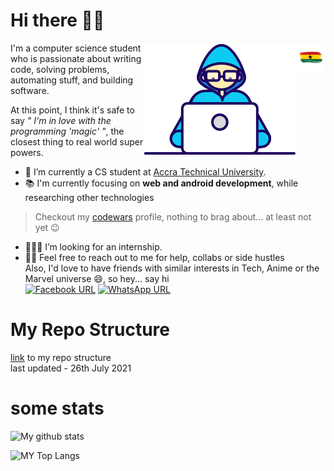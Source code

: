 <p style="display:">
  <h1>Hi there 👋🏽</h1>
  <img src="./img&gif/gh flag.png" height=50px style="float:right">
</p>

<img src="./img&gif/coder.gif" alt="coder gif" style="float:right">



I'm a computer science student who is passionate about writing code, solving problems, automating stuff, and building software.

At this point, I think it's safe to say *" I'm in love with the programming 'magic' "*, the closest thing to real world super powers.  

- 🏫 I’m currently a CS student at [Accra Technical University](https://atu.edu.gh/).
- 📚  I'm currently focusing on **web and android development**, while researching other technologies


> Checkout my [codewars](https://www.codewars.com/users/G4me_8woy) profile, nothing to brag about... at least not yet 😉  


- 👷🏾‍♂️ I’m looking for an internship.  
- 👯‍♂️ Feel free to reach out to me for help, collabs or side hustles  
Also, I'd love to have friends with similar interests in Tech, Anime or the Marvel universe 😄, so hey... say hi  
[![Facebook URL](https://img.shields.io/twitter/url?label=Facebook&logo=Facebook&style=social&url=https%3A%2F%2Ffacebook.com%2Fismlhbb)](https://web.facebook.com/muhammed.fuad.520/)
[![WhatsApp URL](https://img.shields.io/twitter/url?label=WhatsApp&logo=WhatsApp&style=social&url=https%3A%2F%2Ffacebook.com%2Fismlhbb)](https://wa.me/+233545500971)  

# My Repo Structure
[link](./index.html) to my repo structure  
last updated - 26th July 2021

# some stats
![My github stats](https://github-readme-stats.vercel.app/api?username=g4me8woy&count_private=true&show_icons=true&custom_title=My%20Repo%20Stats&title_color=000000&icon_color=000000&text_color=000000&bg_color=45,eb3443,faf600,11fa00)

![MY Top Langs](https://github-readme-stats.vercel.app/api/top-langs/?username=g4me8woy&title_color=000000&bg_color=45,eb3443,faf600,11fa00&text_color=000000&text_size=20px&custom_title=Lang.%20Used%20in%20%20Repo%20So%20Far)